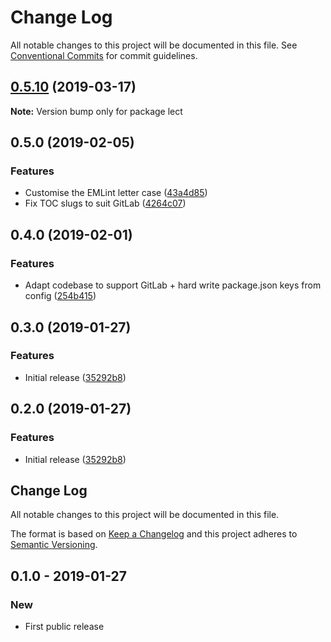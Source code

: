 # Change Log

All notable changes to this project will be documented in this file.
See [Conventional Commits](https://conventionalcommits.org) for commit guidelines.

## [0.5.10](https://gitlab.com/codsen/codsen/compare/lect@0.5.7...lect@0.5.10) (2019-03-17)

**Note:** Version bump only for package lect





## 0.5.0 (2019-02-05)

### Features

- Customise the EMLint letter case ([43a4d85](https://gitlab.com/codsen/codsen/commit/43a4d85))
- Fix TOC slugs to suit GitLab ([4264c07](https://gitlab.com/codsen/codsen/commit/4264c07))

## 0.4.0 (2019-02-01)

### Features

- Adapt codebase to support GitLab + hard write package.json keys from config ([254b415](https://gitlab.com/codsen/codsen/commit/254b415))

## 0.3.0 (2019-01-27)

### Features

- Initial release ([35292b8](https://gitlab.com/codsen/codsen/tree/master/packages/lect/commits/35292b8))

## 0.2.0 (2019-01-27)

### Features

- Initial release ([35292b8](https://gitlab.com/codsen/codsen/tree/master/packages/lect/commits/35292b8))

## Change Log

All notable changes to this project will be documented in this file.

The format is based on [Keep a Changelog](http://keepachangelog.com/)
and this project adheres to [Semantic Versioning](http://semver.org/).

## 0.1.0 - 2019-01-27

### New

- First public release

